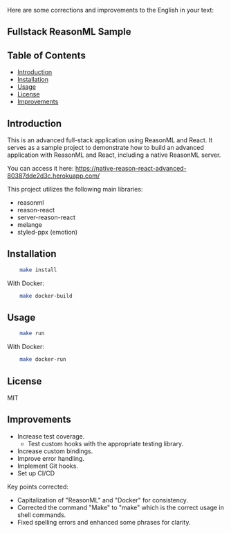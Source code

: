 Here are some corrections and improvements to the English in your text:

## Fullstack ReasonML Sample

## Table of Contents

- [Introduction](#introduction)
- [Installation](#installation)
- [Usage](#usage)
- [License](#license)
- [Improvements](#improvements)

## Introduction

This is an advanced full-stack application using ReasonML and React. It serves as a sample project to demonstrate how to build an advanced application with ReasonML and React, including a native ReasonML server.

You can access it here: https://native-reason-react-advanced-80387dde2d3c.herokuapp.com/

This project utilizes the following main libraries:

- reasonml
- reason-react
- server-reason-react
- melange
- styled-ppx (emotion)

## Installation

```sh
    make install
```

With Docker:

```sh
    make docker-build
```

## Usage

```sh
    make run
```

With Docker:

```sh
    make docker-run
```

## License

MIT

## Improvements

- Increase test coverage.
    - Test custom hooks with the appropriate testing library.
- Increase custom bindings.
- Improve error handling.
- Implement Git hooks.
- Set up CI/CD

Key points corrected:
- Capitalization of "ReasonML" and "Docker" for consistency.
- Corrected the command "Make" to "make" which is the correct usage in shell commands.
- Fixed spelling errors and enhanced some phrases for clarity.